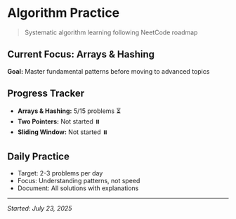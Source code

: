 # Algorithm Practice

> Systematic algorithm learning following NeetCode roadmap

## Current Focus: Arrays & Hashing
**Goal:** Master fundamental patterns before moving to advanced topics

## Progress Tracker
- **Arrays & Hashing:** 5/15 problems ⏳
- **Two Pointers:** Not started ⏸️
- **Sliding Window:** Not started ⏸️

## Daily Practice
- Target: 2-3 problems per day
- Focus: Understanding patterns, not speed
- Document: All solutions with explanations

---
*Started: July 23, 2025*
